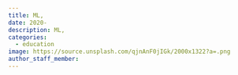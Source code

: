 ```yaml
---
title: ML,
date: 2020-
description: ML, 
categories:
  - education
image: https://source.unsplash.com/qjnAnF0jIGk/2000x1322?a=.png
author_staff_member:
---
```



